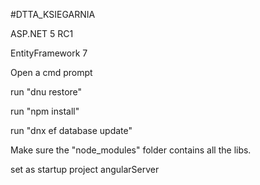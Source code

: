 #DTTA_KSIEGARNIA 

ASP.NET 5 RC1

EntityFramework 7

Open a cmd prompt

run "dnu restore"

run "npm install"

run "dnx ef database update"

Make sure the "node_modules" folder contains all the libs.


set as startup project angularServer
